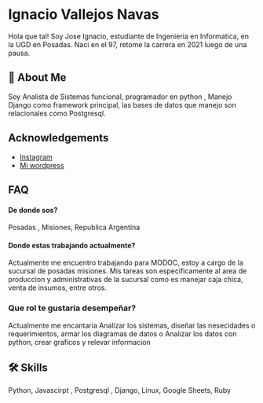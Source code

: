 
# Ignacio Vallejos Navas

Hola que tal! 
    Soy Jose Ignacio, estudiante de Ingenieria en Informatica, en la UGD en Posadas.
    Naci en el 97, retome la carrera en 2021 luego de una pausa.  



## 🚀 About Me
Soy Analista de Sistemas funcional, programador en python ,
Manejo Django como framework principal, las bases de datos que manejo son
relacionales como Postgresql.


## Acknowledgements

 - [Instagram ](https://www.instagram.com/ignanavas/)
 - [Mi wordpress ](https://ignanavasportafolio.wordpress.com/)


## FAQ
#### De donde sos?
Posadas , Misiones, Republica Argentina

#### Donde estas trabajando actualmente?

Actualmente me encuentro trabajando para MODOC, estoy a cargo de la sucursal de posadas
misiones. Mis tareas son especificamente al area de produccion y administrativas de la sucursal
como es manejar caja chica, venta de insumos, entre otros.

### Que rol te gustaria desempeñar?

Actualmente me encantaria Analizar los sistemas, diseñar las nesecidades o requerimientos, armar los diagramas de datos o 
Analizar los datos con python, crear graficos y relevar informacion
## 🛠 Skills
Python, Javascirpt , Postgresql , Django, Linux, Google Sheets, Ruby
